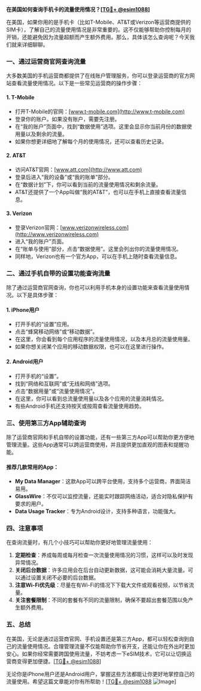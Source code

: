 **在美国如何查询手机卡的流量使用情况？[[TG💪+ @esim1088](https://t.me/s/esim1088)]**

在美国，如果你用的是手机卡（比如T-Mobile、AT&T或Verizon等运营商提供的SIM卡），了解自己的流量使用情况是非常重要的。这不仅能够帮助你控制每月的开销，还能避免因为流量超额而产生额外费用。那么，具体该怎么查询呢？今天我们就来详细聊聊。

### **一、通过运营商官网查询流量**

大多数美国的手机运营商都提供了在线账户管理服务，你可以登录运营商的官方网站查看流量使用情况。以下是一些常见运营商的操作步骤：

#### **1. T-Mobile**
- 打开T-Mobile的官网：[www.t-mobile.com](http://www.t-mobile.com)
- 登录你的账户。如果没有账户，需要先注册。
- 在“我的账户”页面中，找到“数据使用”选项。这里会显示你当前月份的数据使用量以及剩余的流量。
- 如果你想更详细地了解每个月的使用情况，还可以查看历史记录。

#### **2. AT&T**
- 访问AT&T官网：[www.att.com](http://www.att.com)
- 登录后进入“我的设备”或“我的账单”部分。
- 在“数据计划”下，你可以看到当前的流量使用情况和剩余流量。
- AT&T还提供了一个App叫做“我的AT&T”，也可以在手机上直接查看流量信息。

#### **3. Verizon**
- 登录Verizon官网：[www.verizonwireless.com](http://www.verizonwireless.com)
- 进入“我的账户”页面。
- 在“账单与使用”部分，点击“数据使用”。这里会列出你的流量使用情况。
- 同样地，Verizon也有一个官方App，可以在手机上随时查看流量信息。

### **二、通过手机自带的设置功能查询流量**

除了通过运营商官网查询，你也可以利用手机本身的设置功能来查看流量使用情况。以下是具体步骤：

#### **1. iPhone用户**
- 打开手机的“设置”应用。
- 点击“蜂窝移动网络”或“移动数据”。
- 在这里，你会看到每个应用程序的流量使用情况，以及本月总的流量使用量。
- 如果你想关闭某个应用的移动数据权限，也可以在这里进行操作。

#### **2. Android用户**
- 打开手机的“设置”。
- 找到“网络和互联网”或“无线和网络”选项。
- 点击“数据用量”或“流量使用情况”。
- 在这里，你可以看到总流量使用量以及各个应用的流量消耗情况。
- 有些Android手机还支持按天或按周查看流量使用趋势。

### **三、使用第三方App辅助查询**

除了运营商官网和手机自带的设置功能，还有一些第三方App可以帮助你更方便地管理流量。这些App通常可以跨运营商使用，并且提供更加直观的图表和提醒功能。

#### **推荐几款常用的App：**
- **My Data Manager**：这款App可以跨平台使用，支持多个运营商，界面简洁易用。
- **GlassWire**：不仅可以监控流量，还能实时跟踪网络活动，适合对隐私保护有要求的用户。
- **Data Usage Tracker**：专为Android设计，支持多种语言，功能强大。

### **四、注意事项**

在查询流量时，有几个小技巧可以帮助你更好地管理流量使用：

1. **定期检查**：养成每周或每月检查一次流量使用情况的习惯，这样可以及时发现异常情况。
2. **关闭后台数据**：许多应用会在后台自动更新数据，这可能会消耗大量流量。可以通过设置关闭不必要的后台数据。
3. **注意Wi-Fi优先级**：尽量在有Wi-Fi的情况下下载大文件或观看视频，以节省流量。
4. **关注套餐限制**：不同的套餐有不同的流量限制，确保不要超出套餐范围以免产生额外费用。

### **五、总结**

在美国，无论是通过运营商官网、手机设置还是第三方App，都可以轻松查询到自己的流量使用情况。合理管理流量不仅能帮助你节省开支，还能让你在外出时更加安心。如果你经常需要跨国使用流量，不妨考虑一下eSIM技术，它可以让切换运营商变得更加便捷。[[TG💪+ @esim1088](https://t.me/s/esim1088)]

无论你是iPhone用户还是Android用户，掌握这些方法都能让你更好地掌控自己的流量使用。希望这篇文章能对你有所帮助！[[TG💪+ @esim1088](https://t.me/s/esim1088) ![Image](https://i.postimg.cc/4NQfJmqS/Snipaste-2025-05-13-00-14-12.png)]